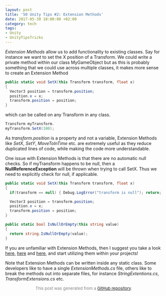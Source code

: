 ```yaml
---
layout: post
title: '50 Unity Tips #2: Extension Methods'
date: 2017-05-30 10:00:00 +02:00
category: tech
tags:
- Unity
- UnityTipsTricks
---
```


*Extension Methods* allow us to add functionality to existing classes. Say for instance we want to set the X position of a Transform. We could write a private method within our class MyGameObject but as this is probably something that we could use across multiple classes, it makes more sense to create an Extension Method

```C#
public static void SetX(this Transform transform, float x)
{
  Vector3 position = transform.position;
  position.x = x;
  transform.position = position;
}
```

which can be called on any Transform in any class.

```C#
Transform myTransform.
myTransform.SetX(100);
```

As *transform.position* is a property and not a variable, Extension Methods like *SetX*, *SetY*, *MoveToInTime* etc. are extremely useful as they reduce duplicated lines of code, while making the code more understandable.

One issue with Extension Methods is that there are no automatic null checks. So if myTransform happens to be null, then a **NullReferenceException** will be thrown when trying to call SetX. Thus we need to explicitly check for null, if applicable.

```C#
public static void SetX(this Transform transform, float x)
{
  if(transform == null) { Debug.LogError("transform is null"); return; }

  Vector3 position = transform.position;
  position.x = x;
  transform.position = position;
}
```

```C#
public static bool IsNullOrEmpty(this string value)
{
  return string.IsNullOrEmpty(value);
}
```

If you are unfamiliar with Extension Methods, then I suggest you take a look [here](https://msdn.microsoft.com/pl-pl/library/windows/desktop/bb383977(v=vs.100).aspx), [here](https://unity3d.com/learn/tutorials/topics/scripting/extension-methods) and [here](http://www.alanzucconi.com/2015/08/05/extension-methods-in-c/), and start utilizing them within your projects!

Note that Extension Methods can be written inside any static class. Some developers like to have a single *ExtensionMethods.cs* file, others like to break the methods out into separate files, for instance *StringExtentions.cs*, *TransformExtensions.cs* etc.

<p align="center"><font size="-1" color="#828282">This post was generated from a <a href="https://github.com/defuncart/50-unity-tips/tree/master/%2302-ExtensionMethods">GitHub repository</a>.</font></p>
